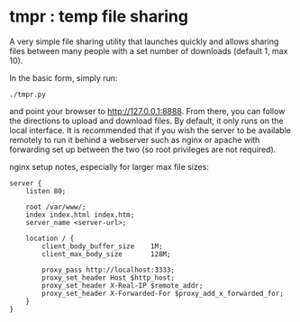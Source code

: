 tmpr : temp file sharing
=========================

A very simple file sharing utility that launches quickly and allows sharing
files between many people with a set number of downloads (default 1, max 10).

In the basic form, simply run:

    ./tmpr.py

and point your browser to http://127.0.0.1:8888.  From there, you can follow
the directions to upload and download files.  By default, it only runs on the
local interface. It is recommended that if you wish the server to be available
remotely to run it behind a webserver such as nginx or apache with forwarding
set up between the two (so root privileges are not required).

nginx setup notes, especially for larger max file sizes:

    server {
        listen 80;

        root /var/www/;
        index index.html index.htm;
        server_name <server-url>;

        location / {
            client_body_buffer_size    1M;
            client_max_body_size       128M;

            proxy_pass http://localhost:3333;
            proxy_set_header Host $http_host;
            proxy_set_header X-Real-IP $remote_addr;
            proxy_set_header X-Forwarded-For $proxy_add_x_forwarded_for;
        }
    }

